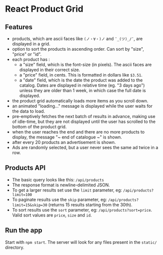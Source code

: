 React Product Grid
====

Features
----

- products, which are ascii faces like `(ノ・∀・)ノ` and `¯_(ツ)_/¯`, are displayed in a grid.
- option to sort the products in ascending order. Can sort by "size", "price" or "id".
- each product has :
  - a "size" field, which is the font-size (in pixels). The ascii faces are displayed in their correct size.
  - a "price" field, in cents. This is formatted in dollars like `$3.51`.
  - a "date" field, which is the date the product was added to the catalog. Dates are displayed in relative time (eg. "3 days ago") unless they are older than 1 week, in which case the full date is displayed.
- the product grid automatically loads more items as you scroll down.
- an animated "loading..." message is displayed while the user waits for the data to load.
- pre-emptively fetches the next batch of results in advance, making use of idle-time, but they are not displayed until the user has scrolled to the bottom of the product grid.
- when the user reaches the end and there are no more products to display, the message "~ end of catalogue ~" is shown.
- after every 20 products an advertisement is shown.
- Ads are randomly selected, but a user never sees the same ad twice in a row.


Products API
----

- The basic query looks like this: `/api/products`
- The response format is newline-delimited JSON.
- To get a larger results set use the `limit` parameter, eg: `/api/products?limit=100`
- To paginate results use the `skip` parameter, eg: `/api/products?limit=15&skip=30` (returns 15 results starting from the 30th).
- To sort results use the `sort` parameter, eg: `/api/products?sort=price`. Valid sort values are `price`, `size` and `id`.


Run the app
----

Start with `npm start`. The server will look for any files present in the `static/` directory.
